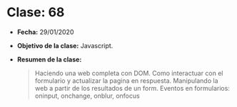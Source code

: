 # Clase: 68

- **Fecha:** 29/01/2020
- **Objetivo de la clase:** Javascript.
- **Resumen de la clase:**

  > Haciendo una web completa con DOM. Como interactuar con el formulario y actualizar la pagina en respuesta. Manipulando la web a partir de los resultados de un form. Eventos en formularios: oninput, onchange, onblur, onfocus

